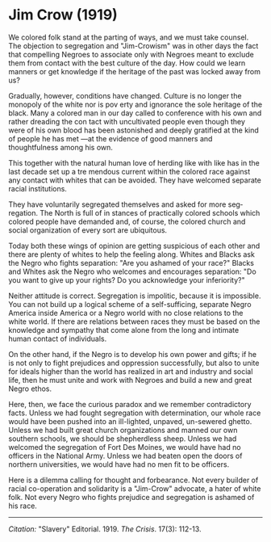 # Jim Crow (1919)

We  colored folk stand at the parting of ways, and we must take counsel. The objection to segregation and "Jim-Crowism" was in other days the fact that compelling Ne­groes to associate only with Negroes meant to exclude them from contact with the best culture of the day. How could we learn manners or get knowledge if the heritage of the past was locked away from us?

Gradually, however, conditions have changed. Culture is no longer the monopoly of the white nor is pov­ erty and ignorance the sole heritage of the black. Many a colored man in our day called to conference with his own and rather dreading the con­ tact with uncultivated people even though they were of his own blood has been astonished and deeply grati­fied at the kind of people he has met —at the evidence of good manners and thoughtfulness among his own.

This together with the natural human love of herding like with like has in the last decade set up a tre­ mendous current within the colored race against any contact with whites that can be avoided. They have wel­comed separate racial institutions.

They have voluntarily segregated themselves and asked for more seg­regation. The North is full of in­ stances of practically colored schools which colored people have demanded and, of course, the colored church and social organization of every sort are ubiquitous.

Today both these wings of opinion are getting suspicious of each other and there are plenty of whites to help the feeling along. Whites and Blacks ask the Negro who fights separation: "Are you ashamed of your race?" Blacks and Whites ask the Negro who welcomes and encourages separation: "Do you want to give up your rights? Do you acknowledge your inferi­ority?"

Neither attitude is correct. Segregation is impolitic, because it is impossible. You can not build up a logical scheme of a self-sufficing, sep­arate Negro America inside America or a Negro world with no close rela­tions to the white world. If there are relations between races they must be based on the knowledge and sym­pathy that come alone from the long and intimate human contact of indi­viduals.

On the other hand, if the Negro is to develop his own power and gifts; if he is not only to fight prejudices and oppression successfully, but also to unite for ideals higher than the world has realized in art and indus­try and social life, then he must unite and work with Negroes and build a new and great Negro ethos.

Here, then, we face the curious paradox and we remember contradictory facts. Unless we had fought segregation with determination, our whole race would have been pushed into an ill-lighted, unpaved, un-sewered ghetto. Unless we had built great church organizations and manned our own southern schools, we should be shepherdless sheep. Unless we had welcomed the segregation of Fort Des Moines, we would have had no officers in the National Army. Unless we had beaten open the doors of northern universities, we would have had no men fit to be officers.

Here is a dilemma calling for thought and forbearance. Not every builder of racial co-operation and solidarity is a "Jim-Crow" advocate, a hater of white folk. Not every Negro who fights prejudice and segregation is ashamed of his race.


______________
*Citation:* "Slavery" Editorial. 1919. *The Crisis*. 17(3): 112-13.

